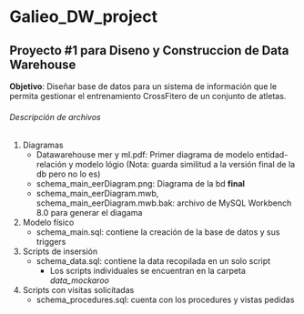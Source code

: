 # Galieo_DW_project
## Proyecto #1 para Diseno y Construccion de Data Warehouse

**Objetivo**: Diseñar base de datos para un sistema de información que le permita gestionar el entrenamiento CrossFitero de un conjunto de atletas.

###### Descripción de archivos

1. Diagramas
	-  Datawarehouse mer y ml.pdf: Primer diagrama de modelo entidad-relación y modelo lógio (Nota: guarda similitud a la versión final de la db pero no lo es)
	- schema_main_eerDiagram.png: Diagrama de la bd **final**
	- schema_main_eerDiagram.mwb, schema_main_eerDiagram.mwb.bak: archivo de MySQL Workbench 8.0 para generar el diagama
2. Modelo físico
	- schema_main.sql: contiene la creación de la base de datos y sus triggers
3. Scripts de insersión
	- schema_data.sql: contiene la data recopilada en un solo script 
		- Los scripts individuales se encuentran en la carpeta *data_mockaroo* 
4. Scripts con visitas solicitadas 
	- schema_procedures.sql: cuenta con los procedures y vistas pedidas
